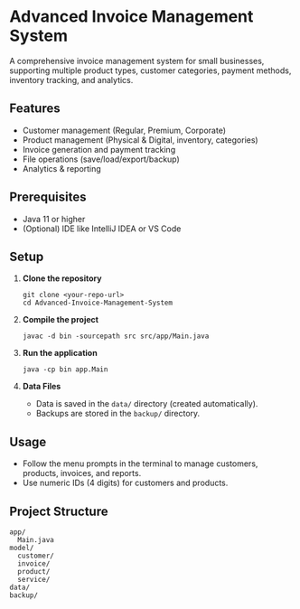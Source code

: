 # Advanced Invoice Management System

A comprehensive invoice management system for small businesses, supporting multiple product types, customer categories, payment methods, inventory tracking, and analytics.

## Features

- Customer management (Regular, Premium, Corporate)
- Product management (Physical & Digital, inventory, categories)
- Invoice generation and payment tracking
- File operations (save/load/export/backup)
- Analytics & reporting

## Prerequisites

- Java 11 or higher
- (Optional) IDE like IntelliJ IDEA or VS Code

## Setup

1. **Clone the repository**  
   ```
   git clone <your-repo-url>
   cd Advanced-Invoice-Management-System
   ```

2. **Compile the project**  
   ```
   javac -d bin -sourcepath src src/app/Main.java
   ```

3. **Run the application**  
   ```
   java -cp bin app.Main
   ```

4. **Data Files**  
   - Data is saved in the `data/` directory (created automatically).
   - Backups are stored in the `backup/` directory.

## Usage

- Follow the menu prompts in the terminal to manage customers, products, invoices, and reports.
- Use numeric IDs (4 digits) for customers and products.

## Project Structure

```
app/
  Main.java
model/
  customer/
  invoice/
  product/
  service/
data/
backup/
```
